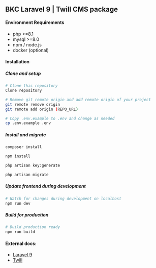 ## BKC Laravel 9 | Twill CMS package

#### Environment Requirements
- php >=8.1
- mysql >=8.0
- npm / node.js
- docker (optional)

#### Installation

##### Clone and setup

```sh
# Clone this repository
Clone repository

# Remove git remote origin and add remote origin of your project
git remote remove origin
git remote add origin (REPO_URL)

# Copy .env.example to .env and change as needed
cp .env.example .env
```

##### Install and migrate

```sh
composer install
```

```sh
npm install
```

```sh
php artisan key:generate
```

```sh
php artisan migrate
```

##### Update frontend during development

```sh
# Watch for changes during development on localhost
npm run dev
```

##### Build for production

```sh
# Build production ready
npm run build
```

#### External docs:

- [Laravel 9](https://laravel.com/docs/9.x/)
- [Twill](https://twill.io/docs/)